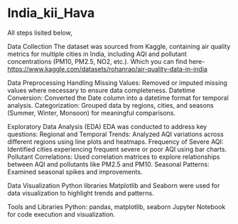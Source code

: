 # India_kii_Hava

All steps lisited below,

Data Collection
The dataset was sourced from Kaggle, containing air quality metrics for multiple cities in India, including AQI and pollutant concentrations (PM10, PM2.5, NO2, etc.).
Which you can find here- https://www.kaggle.com/datasets/rohanrao/air-quality-data-in-india

Data Preprocessing
Handling Missing Values: Removed or imputed missing values where necessary to ensure data completeness.
Datetime Conversion: Converted the Date column into a datetime format for temporal analysis.
Categorization: Grouped data by regions, cities, and seasons (Summer, Winter, Monsoon) for meaningful comparisons.

Exploratory Data Analysis (EDA)
EDA was conducted to address key questions:
Regional and Temporal Trends: Analyzed AQI variations across different regions using line plots and heatmaps.
Frequency of Severe AQI: Identified cities experiencing frequent severe or poor AQI using bar charts.
Pollutant Correlations: Used correlation matrices to explore relationships between AQI and pollutants like PM2.5 and PM10.
Seasonal Patterns: Examined seasonal spikes and improvements.

Data Visualization
Python libraries Matplotlib and Seaborn were used for data visualization to highlight trends and patterns.

Tools and Libraries
Python: pandas, matplotlib, seaborn
Jupyter Notebook for code execution and visualization.
